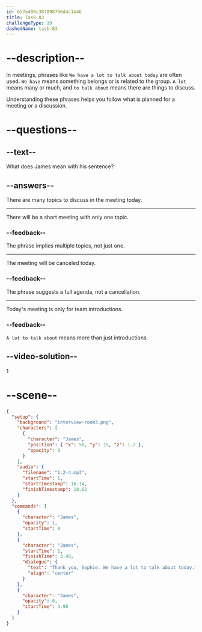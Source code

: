 ```yaml
---
id: 657e408c387898706d4c1b46
title: Task 83
challengeType: 19
dashedName: task-83
---
```


<!--
AUDIO REFERENCE:
James: Thank you, Sophie. We have a lot to talk about today.
-->

# --description--

In meetings, phrases like `We have a lot to talk about today` are often used. `We have` means something belongs or is related to the group. `A lot` means many or much, and `to talk about` means there are things to discuss. 

Understanding these phrases helps you follow what is planned for a meeting or a discussion.

# --questions--

## --text--

What does James mean with his sentence?

## --answers--

There are many topics to discuss in the meeting today.

---

There will be a short meeting with only one topic.

### --feedback--

The phrase implies multiple topics, not just one.

---

The meeting will be canceled today.

### --feedback--

The phrase suggests a full agenda, not a cancellation.

---

Today's meeting is only for team introductions.

### --feedback--

`A lot to talk about` means more than just introductions.

## --video-solution--

1

# --scene--

```json
{
  "setup": {
    "background": "interview-room3.png",
    "characters": [
      {
        "character": "James",
        "position": { "x": 50, "y": 15, "z": 1.2 },
        "opacity": 0
      }
    ],
    "audio": {
      "filename": "1.2-4.mp3",
      "startTime": 1,
      "startTimestamp": 16.14,
      "finishTimestamp": 18.62
    }
  },
  "commands": [
    {
      "character": "James",
      "opacity": 1,
      "startTime": 0
    },
    {
      "character": "James",
      "startTime": 1,
      "finishTime": 3.48,
      "dialogue": {
        "text": "Thank you, Sophie. We have a lot to talk about today.",
        "align": "center"
      }
    },
    {
      "character": "James",
      "opacity": 0,
      "startTime": 3.98
    }
  ]
}
```
